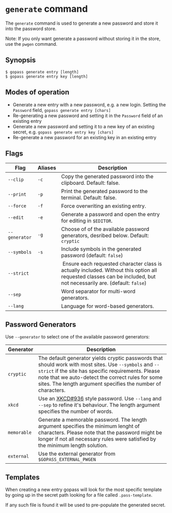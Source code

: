 # `generate` command

The `generate` command is used to generate a new password and store it into the password store.

Note: If you only want generate a password without storing it in the store, use the `pwgen` command.

## Synopsis

```
$ gopass generate entry [length]
$ gopass generate entry key [length]
```

## Modes of operation

* Generate a new entry with a new password, e.g. a new login. Setting the `Password` field, `gopass generate entry [chars]`
* Re-generating a new password and setting it in the `Password` field of an existing entry
* Generate a new password and setting it to a new key of an existing secret, e.g. `gopass generate entry key [chars]`
* Re-generate a new password for an existing key in an existing entry

## Flags

Flag | Aliases | Description
---- | ------- | -----------
`--clip` | `-c` | Copy the generated password into the clipboard. Default: false.
`--print` | `-p` | Print the generated password to the terminal. Default: false.
`--force` | `-f` | Force overwriting an existing entry.
`--edit` | `-e` | Generate a password and open the entry for editing in `$EDITOR`.
`--generator` | `-g` | Choose of of the available password generators, desribed below. Default: `cryptic`
`--symbols` | `-s` | Include symbols in the generated password (default: `false`)
`--strict` | | Ensure each requested character class is actually included. Without this option all requested classes can be included, but not necessarily are. (default: `false`)
`--sep` | | Word separator for multi-word generators.
`--lang`| | Language for word-based generators.

## Password Generators

Use `--generator` to select one of the available password generators:

Generator | Description
--------- | -----------
`cryptic` | The default generator yields cryptic passwords that should work with most sites. Use `--symbols` and `--strict` if the site has specific requirements. Please note that we auto-detect the correct rules for some sites. The length argument specifies the number of characters.
`xkcd` | Use an [XKCD#936](https://xkcd.com/936/) style password. Use `--lang` and `--sep` to refine it's behaviour. The length argument specifies the number of words.
`memorable` | Generate a memorable password. The length argument specifies the minimum lenght of characters. Please note that the password might be longer if not all necessary rules were satisfied by the minimum length solution.
`external` | Use the external generator from `$GOPASS_EXTERNAL_PWGEN`

## Templates

When creating a new entry gopass will look for the most specific template
by going up in the secret path looking for a file called `.pass-template`.

If any such file is found it will be used to pre-populate the generated
secret.
